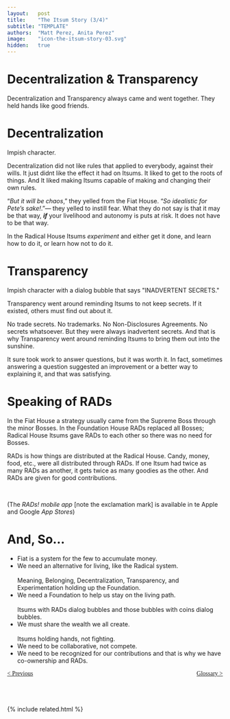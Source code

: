 ```yaml
---
layout:   post
title:    "The Itsum Story (3/4)"
subtitle: "TEMPLATE"
authors:  "Matt Perez, Anita Perez"
image:    "icon-the-itsum-story-03.svg"
hidden:   true
---
```


<div style='display:none; '>
 <p>How the story ended up. For now. </p>
</div>

<h1>Decentralization & Transparency</h1>
 <p>Decentralization and Transparency always came and went together. They held hands like good friends.</p>

<h1>Decentralization</h1>
  <div class="_illustration">Impish character.</div>
 <p>Decentralization did not like rules that applied to everybody, against their wills. It just didnt like the effect it had on Itsums. It liked to get to the roots of things. And It liked making Itsums capable of making and changing their own rules.</p>
 <p>&ldquo;<em>But it will be chaos</em>,&rdquo; they yelled from the Fiat House. &ldquo;<em>So idealistic for Pete&rsquo;s sake!</em>.&rdquo;&mdash; they yelled to instill fear. What they do not say is that it may be that way, <strong><em>if</em></strong> your livelihood and autonomy is puts at risk. It does not have to be that way.</p>
 <p>In the Radical House Itsums <em>experiment</em> and either get it done, and learn how to do it, or learn how not to do it.</p>

<h1>Transparency</h1>
  <div class="_illustration">Impish character with a dialog bubble that says "INADVERTENT SECRETS."</div>
 <p>Transparency went around reminding Itsums to not keep secrets. If it existed, others must find out about it.</p>
 <p>No trade secrets. No trademarks. No Non-Disclosures Agreements. No secrets whatsoever. But they were always inadvertent secrets. And that is why Transparency went around reminding Itsums to bring them out into the sunshine.</p>
 <p>It sure took work to answer questions, but it was worth it. In fact, sometimes answering a question suggested an improvement or a better way to explaining it, and that was satisfying.</p>

<h1>Speaking of RADs</h1>
 <p>In the Fiat House a strategy usually came from the Supreme Boss through the minor Bosses. In the Foundation House RADs replaced all Bosses; Radical House Itsums gave RADs to each other so there was no need for Bosses.</p>
 <p>RADs is how things are distributed at the Radical House. Candy, money, food, etc., were all distributed through RADs. If one Itsum had twice as many RADs as another, it gets twice as many goodies as the other. And RADs are given for good contributions.</p>
 <br />
 <p>(The <em>RADs! mobile app</em> [note the exclamation mark] is available in te Apple and Google <em>App Stores</em>)</p>

<h1>And, So&hellip;</h1>
 <ul>
  <li>Fiat is a system for the few to accumulate money.</li>
  <li>We need an alternative for living, like the Radical system.</li>
   <br/><div class="_illustration">Meaning, Belonging, Decentralization, Transparency, and Experimentation holding up the Foundation.</div>
  <li>We need a Foundation to help us stay on the living path.</li>
   <br/><div class="_illustration">Itsums with RADs dialog bubbles and those bubbles with coins dialog bubbles.</div>
  <li>We must share the wealth we all create.</li>
   <br/><div class="_illustration">Itsums holding hands, not fighting.</div>
  <li>We need to be collaborative, not compete.</li>
  <li>We need to be recognized for our contributions and that is why we have co-ownership and RADs.</li>
 </ul>

<div style="margin-bottom:1in; font-family: American Typewriter, serif; ">
 <span style="float:left;" >
  <a href="https://radicalcompanies.com/2024/09/01/the-itsums-story-02">&lt; Previous</a></span>
 <span style="float:right; ">
  <a href="https://radicalcompanies.com/2024/09/01/the-itsums-story-04">Glossary &gt;</a></span>
</div>

{% include related.html %}
